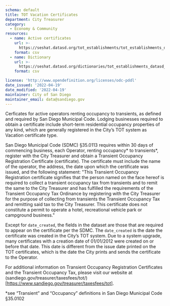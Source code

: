 ```yaml
---
schema: default
title: TOT Vacation Certificates
department: City Treasurer
category:
  - Economy & Community
resources:
  - name: Active certificates
    url: >-
      https://seshat.datasd.org/tot_establishments/tot_establishments_datasd.csv
    format: csv
  - name: Dictionary
    url: >-
      https://seshat.datasd.org/dictionaries/tot_establishments_datasd_dict.csv
    format: csv

license: 'http://www.opendefinition.org/licenses/odc-pddl'
date_issued: '2022-04-19'
date_modified: '2022-04-19'
maintainer: City of San Diego
maintainer_email: data@sandiego.gov
---
```

Cerficates for active operators renting occupancy to transients, as defined and required by San Diego Municipal Code. Lodging businesses required to obtain a certificate include short-term residential occupancy properties of any kind, which are generally registered in the City’s TOT system as Vacation certificate type.
<!--more-->

San Diego Municipal Code (SDMC) §35.0113 requires within 30 days of commencing business, each Operator, renting occupancy* to transients*, register with the City Treasurer and obtain a Transient Occupancy Registration Certificate (certificate).  The certificate must include the name of the operator, the address, the date upon which the certificate was issued, and the following statement: "This Transient Occupancy Registration certificate signifies that the person named on the face hereof is required to collect a transient occupancy tax from transients and to remit the same to the City Treasurer and has fulfilled the requirements of the Transient Occupancy Tax Ordinance by registering with the City Treasurer for the purpose of collecting from transients the Transient Occupancy Tax and remitting said tax to the City Treasurer. This certificate does not constitute a permit to operate a hotel, recreational vehicle park or campground business."

Except for `date_created`, the fields in the dataset are those that are required to appear on the certificate per the SDMC. The `date_created` is the date the certificate was created in the City’s TOT system. Due to a system upgrade, many certificates with a creation date of 01/01/2012 were created on or before that date. This date is different from the issue date printed on the TOT certificates, which is the date the City prints and sends the certificate to the Operator.

For additional information on Transient Occupancy Registration Certificates and the Transient Occupancy Tax, please visit our website at (sandiego.gov/treasurer/taxesfees/tot/)[https://www.sandiego.gov/treasurer/taxesfees/tot].

*see “Transient” and “Occupancy” definitions in San Diego Municipal Code §35.0102